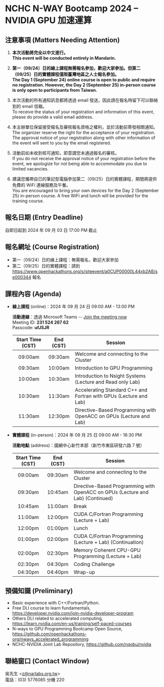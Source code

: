
# NCHC N-WAY Bootcamp 2024 – NVIDIA GPU 加速運算

## 注意事項 (Matters Needing Attention)

 1. **本次活動將完全以中文進行。**\
    **This event will be conducted entirely in Mandarin.**

 2. **第一（09/24）日的線上課程無需報名參加，歡迎大家參加。但第二（09/25）日的實體課程僅限臺灣地區之人士報名參加。**\
    **The Day 1 (September 24) online course is open to public and require no registration. However, the Day 2 (September 25) in-person course is only open to participants from Taiwan.**

 3. 本次活動的所有通知訊息都將透過 email 發送，因此請在報名時留下可以聯絡到的 email 信箱。\
    To receive the status of your registration and information of this event, please do provide a valid email address.

 4. 本主辦單位保留接受報名及審核報名資格之權利，並於活動前寄發相關通知。\
    The organizer reserve the right for the acceptance of your registration. The approval notice of your registration along with other information of the event will sent to you by the email registered.

 5. 活動前如未收到核可通知，即意謂您未通過報名的審核。\
    If you do not receive the approval notice of your registration before the event, we apologize for not being able to accommodate you due to limited vacancies.

 6. 建議您攜帶自已的筆記型電腦參加第二（09/25）日的實體課程，期間將提供免費的 WiFi 連線服務及午餐。\
    You are encouraged to bring your own devices for the Day 2 (September 25) in-person course. A free WiFi and lunch will be provided for the training course.

## 報名日期 (Entry Deadline)

自即日起到 2024 年 09 月 03 日 17:00 PM 截止

## 報名網址 (Course Registration)

 -  第一（09/24）日的線上課程：無需報名，歡迎大家參加
 -  第二（09/25）日的實體課程：請到 <https://www.openhackathons.org/s/siteevent/a0CUP00000L44xb2AB/se000344> 報名

## 課程內容 (Agenda)

 -  **線上課程** (online)：2024 年 09 月 24 日 09:00 AM - 13:00 PM

    **活動連線**：透過 Microsoft Teams -- [Join the meeting now](https://teams.microsoft.com/l/meetup-join/19%3ameeting_YWFhMjgwYjEtNTQ4MS00ZDhiLWI0YzEtYzNiOTZhODYzMDA4%40thread.v2/0?context=%7b%22Tid%22%3a%2243083d15-7273-40c1-b7db-39efd9ccc17a%22%2c%22Oid%22%3a%22ce218103-5e8c-4c2f-9459-4cd40d72e332%22%7d)\
    Meeting ID: **231 524 267 62**\
    Passcode: **ufJSJR**

    | Start Time (CST) | End (CST) | Session |
    | :--: | :--: | -------- |
    | 09:00am | 09:30am | Welcome and connecting to the Cluster |
    | 09:30am | 10:00am | Introduction to GPU Programming |
    | 10:00am | 10:30am | Introduction to Nsight Systems (Lecture and Read only Lab) |
    | 10:30am | 11:30am | Accelerating Standard C++ and Fortran with GPUs (Lecture and Lab) |
    | 11:30am | 12:30pm | Directive-Based Programming with OpenACC on GPUs (Lecture and Lab) |

 -  **實體課程** (in-person)：2024 年 09 月 25 日 09:00 AM - 16:30 PM

    **活動地點** (address)：國網中心新竹本部（新竹市東區研發六路 7 號）

    | Start Time (CST) | End (CST) | Session |
    | :--: | :--: | -------- |
    | 09:00am | 09:30am | Welcome and connecting to the Cluster |
    | 09:30am | 10:45am | Directive-Based Programming with OpenACC on GPUs (Lecture and Lab) (Continued) |
    | 10:45am | 11:00am | Break |
    | 11:00am | 12:00pm | CUDA C/Fortran Programming (Lecture + Lab) |
    | 12:00pm | 01:00pm | Lunch |
    | 01:00pm | 02:00pm | CUDA C/Fortran Programming (Lecture + Lab) (Continuation) |
    | 02:00pm | 02:30pm | Memory Coherent CPU-GPU Programming (Lecture + Lab) |
    | 02:30pm | 04:30pm | Coding Challenge |
    | 04:30pm | 04:40pm | Wrap-up |

## 預備知識 (Preliminary)

 -  Basic experience with C++/Fortran/Python.
 -  Free DLI course to learn fundamentals, <https://developer.nvidia.com/join-nvidia-developer-program>
 -  Others DLI related to accelerated computing, <https://learn.nvidia.com/en-us/training/self-paced-courses>
 -  N-ways to GPU Programming Bootcamp Open Source, <https://github.com/openhackathons-org/nways_accelerated_programming>
 -  NCHC-NVIDIA Joint Lab Repository, <https://github.com/nqobu/nvidia>

## 聯絡窗口 (Contact Window)

吳先生 &lt;[z@narlabs.org.tw](mailto:z@narlabs.org.tw)&gt;\
電話：(03) 5776085 分機 220

<!--
  vim:  ft=markdown ic et norl wrap sw=8 ts=8 sts=4:
  -->
